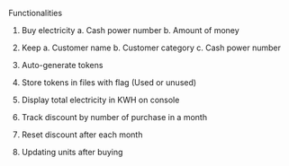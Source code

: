 Functionalities
1. Buy electricity
    a. Cash power number 
    b. Amount of money
2. Keep 
    a. Customer name
    b. Customer category
    c. Cash power number

2. Auto-generate tokens
3. Store tokens in files with flag (Used or unused)
4. Display total electricity in KWH on console
5. Track discount by number of purchase in a month
6. Reset discount after each month
7. Updating units after buying